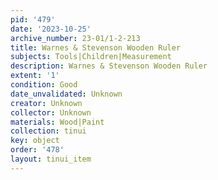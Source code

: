 ```yaml
---
pid: '479'
date: '2023-10-25'
archive_number: 23-01/1-2-213
title: Warnes & Stevenson Wooden Ruler
subjects: Tools|Children|Measurement
description: Warnes & Stevenson Wooden Ruler
extent: '1'
condition: Good
date_unvalidated: Unknown
creator: Unknown
collector: Unknown
materials: Wood|Paint
collection: tinui
key: object
order: '478'
layout: tinui_item
---
```

